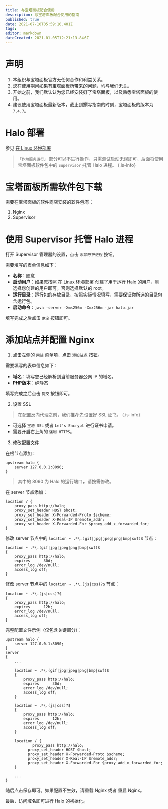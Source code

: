```yaml
---
title: 与宝塔面板配合使用
description: 与宝塔面板配合使用的指南
published: true
date: 2021-07-10T05:59:10.401Z
tags: 
editor: markdown
dateCreated: 2021-01-05T12:21:13.846Z
---
```


# 声明

1. 本组织与宝塔面板官方无任何合作和利益关系。
2. 您在使用期间如果有宝塔面板所带来的问题，均与我们无关。
3. 开始之前，我们默认认为您已经安装好了宝塔面板，以及熟悉宝塔面板的使用。
4. 建议使用宝塔面板最新版本，截止到撰写指南的时刻，宝塔面板的版本为 `7.4.7`。

# Halo 部署

参见 [在 Linux 环境部署](/install/linux)

> `「作为服务运行」` 部分可以不进行操作，只需测试启动无误即可，后面将使用宝塔面板软件包中的 `Supervisor` 托管 Halo 进程。
{.is-info}

# 宝塔面板所需软件包下载

需要在宝塔面板的软件商店安装的软件包有：

1. Nginx
2. Supervisor

# 使用 Supervisor 托管 Halo 进程

打开 Supervisor 管理器的设置，点击 `添加守护进程` 按钮。

需要填写的表单信息如下：

- **名称**：随意
- **启动用户**：如果您按照 [在 Linux 环境部署](/install/linux) 创建了用于运行 Halo 的用户，则选择您创建的用户即可。否则选择默认的 root。
- **运行目录**：运行包的存放目录，按照实际情况填写，需要保证你所选的目录包含运行包。
- **启动命令**：`java -server -Xms256m -Xmx256m -jar halo.jar`

填写完成之后点击 `确定` 按钮即可。

# 添加站点并配置 Nginx

1. 点击左侧的 `网站` 菜单项，点击 `添加站点` 按钮。

需要填写的表单信息如下：

- **域名**：填写您已经解析到当前服务器公网 IP 的域名。
- **PHP版本**：纯静态

填写完成之后点击 `提交` 按钮即可。

2. 设置 SSL

> 在配置反向代理之前，我们推荐先设置好 SSL 证书。
{.is-info}

- 可选择 `宝塔 SSL` 或者 `Let's Encrypt` 进行证书申请。
- 需要开启右上角的 `强制 HTTPS`。

3. 修改配置文件

在根节点添加：

```nginx
upstream halo {
    server 127.0.0.1:8090;
}
```

> 其中的 8090 为 Halo 的运行端口，请按需修改。

在 server 节点添加：

```nginx
location / {
    proxy_pass http://halo;
    proxy_set_header HOST $host;
    proxy_set_header X-Forwarded-Proto $scheme;
    proxy_set_header X-Real-IP $remote_addr;
    proxy_set_header X-Forwarded-For $proxy_add_x_forwarded_for;
}
```

修改 server 节点中的 `location ~ .*\.(gif|jpg|jpeg|png|bmp|swf)$` 节点：

```nginx
location ~ .*\.(gif|jpg|jpeg|png|bmp|swf)$
{
    proxy_pass http://halo;
    expires      30d;
    error_log /dev/null;
    access_log off;
}
```

修改 server 节点中的 `location ~ .*\.(js|css)?$` 节点：

```nginx
location ~ .*\.(js|css)?$
{
    proxy_pass http://halo;
    expires      12h;
    error_log /dev/null;
    access_log off; 
}
```

完整配置文件示例（仅包含关键部分）：

```nginx
upstream halo {
    server 127.0.0.1:8090;
}
server
{
    ...
    
    location ~ .*\.(gif|jpg|jpeg|png|bmp|swf)$
    {
        proxy_pass http://halo;
        expires      30d;
        error_log /dev/null;
        access_log off;
    }
    
    location ~ .*\.(js|css)?$
    {
        proxy_pass http://halo;
        expires      12h;
        error_log /dev/null;
        access_log off; 
    }
    
    location / {
    		proxy_pass http://halo;
    	  proxy_set_header HOST $host;
    	  proxy_set_header X-Forwarded-Proto $scheme;
    	  proxy_set_header X-Real-IP $remote_addr;
    	  proxy_set_header X-Forwarded-For $proxy_add_x_forwarded_for;
    }

    ...
}
```

随后点击保存即可。如果配置不生效，请重载 Nginx 或者 重启 Nginx。

最后，访问域名即可进行 Halo 的初始化。
